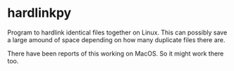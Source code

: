 # hardlinkpy

Program to hardlink identical files together on Linux. This can possibly save a
large amound of space depending on how many duplicate files there are.

There have been reports of this working on MacOS. So it might work there too.
